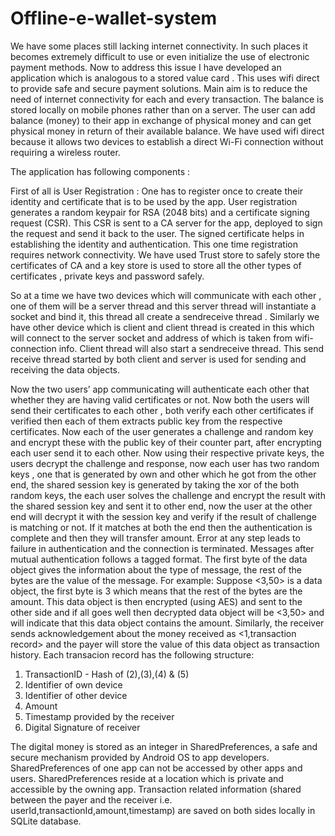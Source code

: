 # Offline-e-wallet-system
We have some places still lacking internet connectivity. In such places it becomes extremely difficult to
use or even initialize the use of electronic payment methods. Now to address this issue I have
developed an application which is analogous to a stored value card . This uses wifi direct to provide
safe and secure payment solutions. Main aim is to reduce the need of internet connectivity for each and
every transaction. The balance is stored locally on mobile phones rather than on a server. The user can
add balance (money) to their app in exchange of physical money and can get physical money in return
of their available balance. We have used wifi direct because it allows two devices to establish a direct
Wi-Fi connection without requiring a wireless router.

The application has following components : 

First of all is User Registration : One has to register once
to create their identity and certificate that is to be used by the app. User registration generates a random
keypair for RSA (2048 bits) and a certificate signing request (CSR). This CSR is sent to a CA server for
the app, deployed to sign the request and send it back to the user. The signed certificate helps in
establishing the identity and authentication. This one time registration requires network connectivity.
We have used Trust store to safely store the certificates of CA and a key store is used to store all the
other types of certificates , private keys and password safely.

So at a time we have two devices which will communicate with each other , one of them will be a
server thread and this server thread will instantiate a socket and bind it, this thread all create a
sendreceive thread . Similarly we have other device which is client and client thread is created in this
which will connect to the server socket and address of which is taken from wifi- connection info. Client thread will also start a sendreceive thread. This send receive thread started by both client and server is
used for sending and receiving the data objects.

Now the two users’ app communicating will authenticate each other that whether they are having valid
certificates or not. Now both the users will send their certificates to each other , both verify each other
certificates if verified then each of them extracts public key from the respective certificates. Now each
of the user generates a challenge and random key and encrypt these with the public key of their counter
part, after encrypting each user send it to each other. Now using their respective private keys, the users
decrypt the challenge and response, now each user has two random keys , one that is generated by own
and other which he got from the other end, the shared session key is generated by taking the xor of the
both random keys, the each user solves the challenge and encrypt the result with the shared session key
and sent it to other end, now the user at the other end will decrypt it with the session key and verify if
the result of challenge is matching or not. If it matches at both the end then the authentication is
complete and then they will transfer amount. Error at any step leads to failure in authentication and the
connection is terminated.
Messages after mutual authentication follows a tagged format. The first byte of the data object gives the
information about the type of message, the rest of the bytes are the value of the message.
For example: Suppose <3,50> is a data object, the first byte is 3 which means that the rest of the bytes
are the amount. This data object is then encrypted (using AES) and sent to the other side and if all goes
well then decrypted data object will be <3,50> and will indicate that this data object contains the
amount. Similarly, the receiver sends acknowledgement about the money received as <1,transaction
record> and the payer will store the value of this data object as transaction history.
Each transacion record has the following structure:
1. TransactionID - Hash of (2),(3),(4) & (5)
2. Identifier of own device
3. Identifier of other device
4. Amount
5. Timestamp provided by the receiver
6. Digital Signature of receiver 

The digital money is stored as an integer in SharedPreferences, a safe and secure mechanism provided
by Android OS to app developers. SharedPreferences of one app can not be accessed by other apps and
users. SharedPreferences reside at a location which is private and accessible by the owning app.
Transaction related information (shared between the payer and the receiver i.e.
userId,transactionId,amount,timestamp) are saved on both sides locally in SQLite database.
